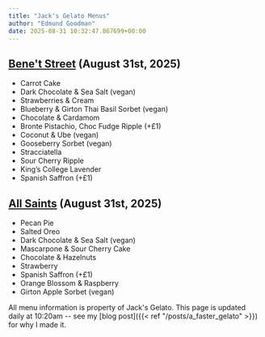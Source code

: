 ```yaml
---
title: "Jack's Gelato Menus"
author: "Edmund Goodman"
date: 2025-08-31 10:32:47.867699+00:00
---
```


## [Bene't Street](https://www.jacksgelato.com/bene-t-street-menu) (August 31st, 2025)

- Carrot Cake
- Dark Chocolate & Sea Salt (vegan)
- Strawberries & Cream
- Blueberry & Girton Thai Basil Sorbet (vegan)
- Chocolate & Cardamom
- Bronte Pistachio, Choc Fudge Ripple (+£1)
- Coconut & Ube (vegan)
- Gooseberry Sorbet (vegan)
- Stracciatella
- Sour Cherry Ripple
- King’s College Lavender
- Spanish Saffron (+£1)


## [All Saints](https://www.jacksgelato.com/all-saints-menu) (August 31st, 2025)

- Pecan Pie
- Salted Oreo
- Dark Chocolate & Sea Salt (vegan)
- Mascarpone & Sour Cherry Cake
- Chocolate & Hazelnuts
- Strawberry
- Spanish Saffron (+£1)
- Orange Blossom & Raspberry
- Girton Apple Sorbet (vegan)

All menu information is property of Jack's Gelato. This page is
updated daily at 10:20am -- see my
[blog post]({{< ref "/posts/a_faster_gelato" >}}) for why I made it.
